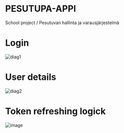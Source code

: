 # PESUTUPA-APPI

School project / Pesutuvan hallinta ja varausjärjestelmä

# Login
![diag1](https://user-images.githubusercontent.com/47896768/145174638-d3cd732b-e96e-42a9-9bc5-c542f661409b.png)


# User details
![diag2](https://user-images.githubusercontent.com/47896768/145174622-51a6b40f-e248-4e85-bdb8-03d50a1362eb.png)


# Token refreshing logick
![image](https://user-images.githubusercontent.com/47896768/145185495-c34478b5-5e4e-4fb8-99ff-b62d3faa9d46.png)
